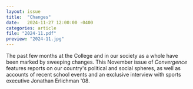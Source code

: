 ```yaml
---
layout: issue
title:  "Changes"
date:   2024-11-27 12:00:00 -0400
categories: article
file: "2024-11.pdf"
preview: "2024-11.jpg"
---
```


The past few months at the College and in our society as a whole have been marked by sweeping changes. This November issue of *Convergence* features reports on our country's political and social spheres, as well as accounts of recent school events and an exclusive interview with sports executive Jonathan Erlichman '08.
